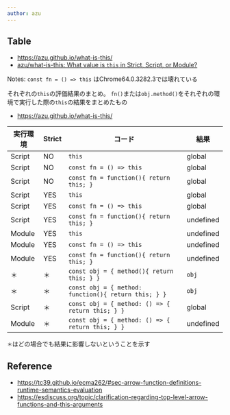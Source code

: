```yaml
---
author: azu
---
```


## Table

- <https://azu.github.io/what-is-this/>
- [azu/what-is-this: What value is `this` in Strict, Script, or Module?](https://github.com/azu/what-is-this "azu/what-is-this: What value is `this` in Strict, Script, or Module?")

Notes: `const fn = () => this` はChrome64.0.3282.3では壊れている

それぞれの`this`の評価結果のまとめ。
`fn()`または`obj.method()`をそれぞれの環境で実行した際の`this`の結果をまとめたもの

- <https://azu.github.io/what-is-this/>

| 実行環境   | Strict | コード                                      | 結果        |
| ------ | ------ | ---------------------------------------- | --------- |
| Script | NO     | `this`                                   | global    |
| Script | NO     | `const fn = () => this`                  | global    |
| Script | NO     | `const fn = function(){ return this; }`  | global    |
| Script | YES    | `this`                                   | global    |
| Script | YES    | `const fn = () => this`                  | global    |
| Script | YES    | `const fn = function(){ return this; }`  | undefined |
| Module | YES    | `this`                                   | undefined |
| Module | YES    | `const fn = () => this`                  | undefined |
| Module | YES    | `const fn = function(){ return this; }`  | undefined |
| ＊      | ＊      | `const obj = { method(){ return this; } }` | `obj`     |
| ＊      | ＊      | `const obj = { method: function(){ return this; } }` | `obj`     |
| Script | ＊      | `const obj = { method: () => { return this; } }` | global    |
| Module | ＊      | `const obj = { method: () => { return this; } }` | undefined |

`＊`はどの場合でも結果に影響しないということを示す



## Reference

- https://tc39.github.io/ecma262/#sec-arrow-function-definitions-runtime-semantics-evaluation
- https://esdiscuss.org/topic/clarification-regarding-top-level-arrow-functions-and-this-arguments
